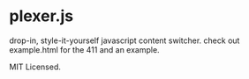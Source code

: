 plexer.js
=========
drop-in, style-it-yourself javascript content switcher. check out example.html for the 411 and an example.

MIT Licensed.
